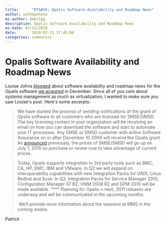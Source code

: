 ```yaml
---
title:      "RT&#58; Opalis Software Availability and Roadmap News"
author: sethmanheim
ms.author: mabrigg
description: Opalis Software Availability and Roadmap News
ms.date: 03/11/2010
date:       2010-03-11 17:45:00
categories: community
---
```

# Opalis Software Availability and Roadmap News

Louise Johns [blogged](https://blogs.technet.com/systemcenter/archive/2010/03/03/opalis-software-availability-and-roadmap-news.aspx "System Center blog") about software availability and roadmap news for the Opalis software [we acquired](https://blogs.technet.com/virtualization/archive/2009/12/11/microsoft-acquires-opalis-software.aspx "my blog post from December") in December. Since all of you care about systems management as much as virtualization, I wanted to make sure you saw Louise's post. Here's some excerpts:

> We have started the process of sending notifications of the grant of Opalis software to all customers who are licensed for SMSE/SMSD. The key licensing contact in your organization will be receiving an email on how you can download the software and start to automate your IT processes. Any SMSE or SMSD customer with active Software Assurance on or after December 10 2009 will receive the Opalis grant. As [announced](https://blogs.technet.com/systemcenter/archive/2010/01/08/server-management-suites-new-capabilities-and-price-change.aspx) previously, the prices of SMSE/SMSD will go up on July 1, 2010 so purchase or renew now to take advantage of current prices. 

> Today, Opalis supports integration to 3rd party tools such as BMC, CA, HP, EMC, IBM and VMware. In Q2 we will expand on interoperability capabilities with new Integration Packs for UNIX, Linux Redhat and Suse. In Q3, Integration Packs for Service Manager 2010, Configuration Manager 07 R2, VMM 2008 R2 and DPM 2010 will be made available. **** Planning for Opalis v-next, 2011 releases are underway and will be communicated in the upcoming months.

>  We’ll provide more information about the sessions at MMS in the coming weeks.

Patrick
